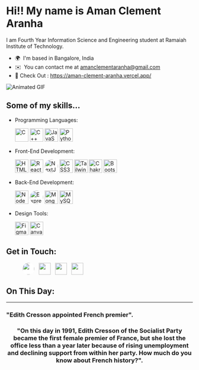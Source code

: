 

Hi!! My name is Aman Clement Aranha
====================================================================================================================================

I am Fourth Year Information Science and Engineering student at Ramaiah Institute of Technology.

* 🌍  I'm based in Bangalore, India
* ✉️  You can contact me at [amanclementaranha@gmail.com](mailto:amanclementaranha@gmail.com)
* 👀 Check Out : https://aman-clement-aranha.vercel.app/

![Animated GIF](https://i.ibb.co/XZMLr2b/mario-pixel-art.gif)

Some of my skills...
-------

* Programming Languages:

  <a href="https://docs.microsoft.com/en-us/cpp/?view=msvc-170" target="_blank" rel="noreferrer"><img src="https://raw.githubusercontent.com/danielcranney/readme-generator/main/public/icons/skills/c-colored.svg" width="36" height="36" alt="C" /></a>
    <a href="https://docs.microsoft.com/en-us/cpp/?view=msvc-170" target="_blank" rel="noreferrer"><img src="https://raw.githubusercontent.com/danielcranney/readme-generator/main/public/icons/skills/cplusplus-colored.svg" width="36" height="36" alt="C++" /></a>
<a href="https://developer.mozilla.org/en-US/docs/Web/JavaScript" target="_blank" rel="noreferrer"><img src="https://raw.githubusercontent.com/danielcranney/readme-generator/main/public/icons/skills/javascript-colored.svg" width="36" height="36" alt="JavaScript" /></a>
<a href="https://www.python.org/" target="_blank" rel="noreferrer"><img src="https://raw.githubusercontent.com/danielcranney/readme-generator/main/public/icons/skills/python-colored.svg" width="36" height="36" alt="Python" /></a>

* Front-End Development:
       
    <a href="https://developer.mozilla.org/en-US/docs/Glossary/HTML5" target="_blank" rel="noreferrer"><img src="https://raw.githubusercontent.com/danielcranney/readme-generator/main/public/icons/skills/html5-colored.svg" width="36" height="36" alt="HTML5" /></a>
<a href="https://reactjs.org/" target="_blank" rel="noreferrer"><img src="https://raw.githubusercontent.com/danielcranney/readme-generator/main/public/icons/skills/react-colored.svg" width="36" height="36" alt="React" /></a>
<a  href="https://nextjs.org/docs" target="_blank" rel="noreferrer"><img style="background-color: #ffffff; border-radius: 50%;" src="https://raw.githubusercontent.com/danielcranney/readme-generator/main/public/icons/skills/nextjs-colored.svg" width="36" height="36" alt="NextJs" /></a>
<a href="https://www.w3.org/TR/CSS/#css" target="_blank" rel="noreferrer"><img src="https://raw.githubusercontent.com/danielcranney/readme-generator/main/public/icons/skills/css3-colored.svg" width="36" height="36" alt="CSS3" /></a>
<a href="https://tailwindcss.com/" target="_blank" rel="noreferrer"><img src="https://raw.githubusercontent.com/danielcranney/readme-generator/main/public/icons/skills/tailwindcss-colored.svg" width="36" height="36" alt="TailwindCSS" /></a>
<a href="https://chakra-ui.com/" target="_blank" rel="noreferrer"><img src="https://raw.githubusercontent.com/danielcranney/readme-generator/main/public/icons/skills/chakra-colored.svg" width="36" height="36" alt="Chakra UI" /></a>
<a href="https://getbootstrap.com/" target="_blank" rel="noreferrer"><img src="https://raw.githubusercontent.com/danielcranney/readme-generator/main/public/icons/skills/bootstrap-colored.svg" width="36" height="36" alt="Bootstrap" /></a>
* Back-End Development:

  <a href="https://nodejs.org/en/" target="_blank" rel="noreferrer"><img src="https://raw.githubusercontent.com/danielcranney/readme-generator/main/public/icons/skills/nodejs-colored.svg" width="36" height="36" alt="NodeJS" /></a>
<a href="https://expressjs.com/" target="_blank" rel="noreferrer"><img style="background-color: #ffffff; border-radius: 50%;" src="https://raw.githubusercontent.com/danielcranney/readme-generator/main/public/icons/skills/express-colored.svg" width="36" height="36" alt="Express" /></a>
<a href="https://www.mongodb.com/" target="_blank" rel="noreferrer"><img src="https://raw.githubusercontent.com/danielcranney/readme-generator/main/public/icons/skills/mongodb-colored.svg" width="36" height="36" alt="MongoDB" /></a>
<a href="https://www.mysql.com/" target="_blank" rel="noreferrer"><img src="https://raw.githubusercontent.com/danielcranney/readme-generator/main/public/icons/skills/mysql-colored.svg" width="36" height="36" alt="MySQL" /></a>

* Design Tools:
  
  <a href="https://www.figma.com/" target="_blank" rel="noreferrer"><img src="https://raw.githubusercontent.com/danielcranney/readme-generator/main/public/icons/skills/figma-colored.svg" width="36" height="36" alt="Figma" /></a>
  <a title="292Jacob, CC BY-SA 4.0 &lt;https://creativecommons.org/licenses/by-sa/4.0&gt;, via Wikimedia Commons" href="https://commons.wikimedia.org/wiki/File:Canva_icon_2021.svg"><img width="36" alt="Canva icon 2021" src="https://upload.wikimedia.org/wikipedia/commons/thumb/0/08/Canva_icon_2021.svg/512px-Canva_icon_2021.svg.png"></a>
</p>

Get in Touch:
-------

<p style="padding-left:40px;"> 
<a style="margin: 4px;" href="https://www.dev.to/amanclement" target="_blank" rel="noreferrer"><img style="background-color: #ffffff; border-radius: 50%;" src="https://raw.githubusercontent.com/danielcranney/readme-generator/main/public/icons/socials/devdotto.svg" width="32" height="32" /></a>
<a style="margin: 4px;"  style="background-color: #ffffff; border-radius: 50%;" href="https://www.github.com/Aman-Clement" target="_blank" rel="noreferrer"><img src="https://raw.githubusercontent.com/danielcranney/readme-generator/main/public/icons/socials/github.svg" width="32" height="32" /></a>
<a style="margin: 4px;" href="https://www.linkedin.com/in/aman-clement" target="_blank" rel="noreferrer"><img src="https://raw.githubusercontent.com/danielcranney/readme-generator/main/public/icons/socials/linkedin.svg" width="32" height="32" /></a> <a style="margin: 4px;"  href="https://www.twitter.com/aman_aranha" target="_blank" rel="noreferrer"><img src="https://raw.githubusercontent.com/danielcranney/readme-generator/main/public/icons/socials/twitter.svg" width="32" height="32" /></a></p>

## On This Day:
 
---

<h3 OTD<h2 head>"Edith Cresson appointed French premier".</h2 head><h3 quote align='center'>"On this day in 1991, Edith Cresson of the Socialist Party became the first female premier of France, but she lost the office less than a year later because of rising unemployment and declining support from within her party. How much do you know about French history?".</h3 quote></h3 OTD